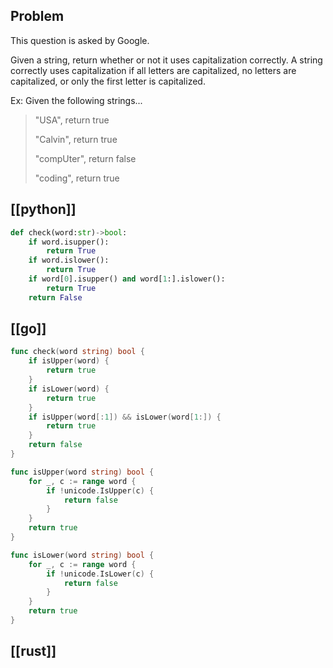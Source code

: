 ## Problem

This question is asked by Google.

Given a string, return whether or not it uses capitalization correctly. A string correctly uses capitalization if all letters are capitalized, no letters are capitalized, or only the first letter is capitalized.

Ex: Given the following strings...

> "USA", return true
>
> "Calvin", return true
>
> "compUter", return false
>
> "coding", return true

## [[python]]

```python
def check(word:str)->bool:
    if word.isupper():
        return True
    if word.islower():
        return True
    if word[0].isupper() and word[1:].islower():
        return True
    return False
```

## [[go]]

```go
func check(word string) bool {
	if isUpper(word) {
		return true
	}
	if isLower(word) {
		return true
	}
	if isUpper(word[:1]) && isLower(word[1:]) {
		return true
	}
	return false
}

func isUpper(word string) bool {
	for _, c := range word {
		if !unicode.IsUpper(c) {
			return false
		}
	}
	return true
}

func isLower(word string) bool {
	for _, c := range word {
		if !unicode.IsLower(c) {
			return false
		}
	}
	return true
}
```

## [[rust]]

